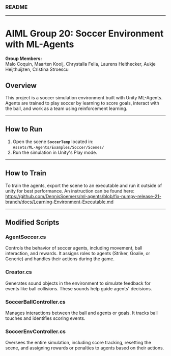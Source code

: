 ### README

---

# AIML Group 20: Soccer Environment with ML-Agents

**Group Members:**  
Malo Coquin, Maarten Kooij, Chrystalla Fella, Laurens Heithecker, Aukje Heijthuijzen, Cristina Stroescu

## Overview  
This project is a soccer simulation environment built with Unity ML-Agents. Agents are trained to play soccer by learning to score goals, interact with the ball, and work as a team using reinforcement learning.

---

## How to Run  
1. Open the scene **`SoccerTemp`** located in:  
   `Assets/ML-Agents/Examples/Soccer/Scenes/`
2. Run the simulation in Unity's Play mode.

---

## How to Train
To train the agents, export the scene to an executable and run it outside of unity for best performance.
An instruction can be found here: https://github.com/DennisSoemers/ml-agents/blob/fix-numpy-release-21-branch/docs/Learning-Environment-Executable.md

---

## Modified Scripts  

### **AgentSoccer.cs**  
Controls the behavior of soccer agents, including movement, ball interaction, and rewards. It assigns roles to agents (Striker, Goalie, or Generic) and handles their actions during the game.

### **Creator.cs**  
Generates sound objects in the environment to simulate feedback for events like ball collisions. These sounds help guide agents' decisions.

### **SoccerBallController.cs**  
Manages interactions between the ball and agents or goals. It tracks ball touches and identifies scoring events.

### **SoccerEnvController.cs**  
Oversees the entire simulation, including score tracking, resetting the scene, and assigning rewards or penalties to agents based on their actions.
